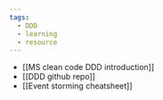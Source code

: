```yaml
---
tags:
  - DDD
  - learning
  - resource
---
```


- [[MS clean code DDD introduction]]
- [[DDD github repo]]
- [[Event storming cheatsheet]]